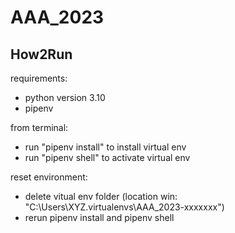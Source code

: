 # AAA_2023

## How2Run

requirements:
- python version 3.10
- pipenv


from terminal:
- run "pipenv install" to install virtual env
- run "pipenv shell" to activate virtual env

reset environment:
- delete vitual env folder (location win: "C:\Users\XYZ\.virtualenvs\AAA_2023-xxxxxxx")
- rerun pipenv install and pipenv shell